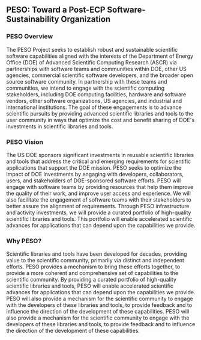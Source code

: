 
## PESO: Toward a Post-ECP Software-Sustainability Organization

### PESO Overview

The PESO Project seeks to establish robust and sustainable scientific software capabilities aligned with the interests of the Department of Energy Office (DOE) of Advanced Scientific Computing Research (ASCR) via partnerships with software teams and communities within DOE, other US agencies, commercial scientific software developers, and the broader open source software community. In partnership with these teams and communities, we intend to engage with the scientific computing stakeholders, including DOE computing facilities, hardware and software vendors, other software organizations, US agencies, and industrial and international institutions.  The goal of these engagements is to advance scientific pursuits by providing advanced scientific libraries and tools to the user community in ways that optimize the cost and benefit sharing of DOE's investments in scientific libraries and tools.

### PESO Vision

The US DOE sponsors significant investments in reusable scientific libraries and tools that address the critical and emerging requirements for scientific applications that support the DOE mission.  PESO seeks to optimize the impact of DOE investments by engaging with developers, collaborators, users, and stakeholders of DOE-sponsored software efforts.  PESO will engage with software teams by providing resources that help them improve the quality of their work, and improve user access and experience. We will also facilitate the engagement of software teams with their stakeholders to better assure the alignment of requirements.  Through PESO infrastructure and activity investments, we will provide a curated portfolio of high-quality scientific libraries and tools.  This portfolio will enable accelerated scientific advances for applications that can depend upon the capabilities we provide.

### Why PESO?

Scientific libraries and tools have been developed for decades, providing value to the scientific community, primarily via distinct and independent efforts.  PESO provides a mechanism to bring these efforts together, to provide a more coherent and comprehensive set of capabilities to the scientific community.  By providing a curated portfolio of high-quality scientific libraries and tools, PESO will enable accelerated scientific advances for applications that can depend upon the capabilities we provide.  PESO will also provide a mechanism for the scientific community to engage with the developers of these libraries and tools, to provide feedback and to influence the direction of the development of these capabilities.  PESO will also provide a mechanism for the scientific community to engage with the developers of these libraries and tools, to provide feedback and to influence the direction of the development of these capabilities.
